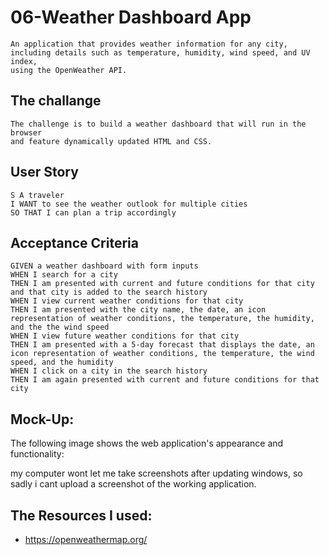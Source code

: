 # 06-Weather Dashboard App

```
An application that provides weather information for any city, 
including details such as temperature, humidity, wind speed, and UV index, 
using the OpenWeather API.
```

<h2>The challange </h2>

```
The challenge is to build a weather dashboard that will run in the browser 
and feature dynamically updated HTML and CSS.
```

## User Story

```
S A traveler
I WANT to see the weather outlook for multiple cities
SO THAT I can plan a trip accordingly
```

## Acceptance Criteria

```
GIVEN a weather dashboard with form inputs
WHEN I search for a city
THEN I am presented with current and future conditions for that city and that city is added to the search history
WHEN I view current weather conditions for that city
THEN I am presented with the city name, the date, an icon representation of weather conditions, the temperature, the humidity, and the the wind speed
WHEN I view future weather conditions for that city
THEN I am presented with a 5-day forecast that displays the date, an icon representation of weather conditions, the temperature, the wind speed, and the humidity
WHEN I click on a city in the search history
THEN I am again presented with current and future conditions for that city
```

## Mock-Up:
The following image shows the web application's appearance and functionality:

my computer wont let me take screenshots after updating windows, so sadly i cant upload a screenshot of the working application.

## The Resources I used:

- https://openweathermap.org/

